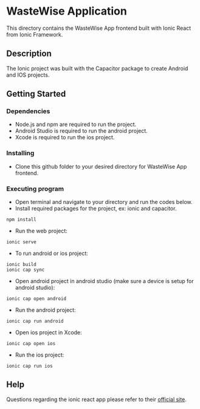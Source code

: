 # WasteWise Application

This directory contains the WasteWise App frontend built with Ionic React from Ionic Framework.

## Description

The Ionic project was built with the Capacitor package to create Android and IOS projects.

## Getting Started

### Dependencies

* Node.js and npm are required to run the project.
* Android Studio is required to run the android project.
* Xcode is required to run the ios project.

### Installing

* Clone this github folder to your desired directory for WasteWise App frontend.

### Executing program

* Open terminal and navigate to your directory and run the codes below.
* Install required packages for the project, ex: ionic and capacitor.
```
npm install
```
* Run the web project:
```
ionic serve
```
* To run android or ios project:
```
ionic build
ionic cap sync
```
* Open android project in android studio (make sure a device is setup for android studio):
```
ionic cap open android
```
* Run the android project:
```
ionic cap run android
```
* Open ios project in Xcode:
```
ionic cap open ios
```
* Run the ios project:
```
ionic cap run ios
```

## Help

Questions regarding the ionic react app please refer to their [official site](https://ionicframework.com/docs/react).